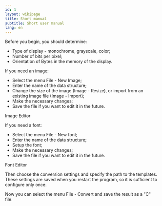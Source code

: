 ```yaml
---
id: 1
layout: wikipage
title: Short manual
subtitle: Short user manual
lang: en
---
```

Before you begin, you should determine:

  *  Type of display - monochrome, grayscale, color;
  *  Number of bits per pixel;
  *  Orientation of Bytes in the memory of the display.

If you need an image:

  *  Select the menu File - New Image;
  *  Enter the name of the data structure;
  *  Change the size of the image (Image - Resize), or import from an existing image file (Image - Import);
  *  Make the necessary changes;
  *  Save the file if you want to edit it in the future.

Image Editor

If you need a font:

  *  Select the menu File - New font;
  *  Enter the name of the data structure;
  *  Setup the font;
  *  Make the necessary changes;
  *  Save the file if you want to edit it in the future.

Font Editor

Then choose the conversion settings and specify the path to the templates. These settings are saved when you restart the program, so it is sufficient to configure only once.

Now you can select the menu File - Convert and save the result as a "C" file.

